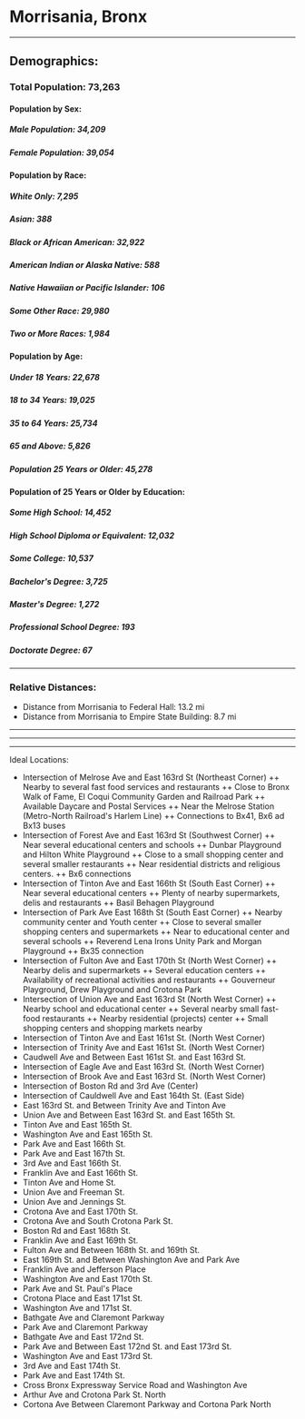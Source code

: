 # Morrisania, Bronx
***
## Demographics:
### Total Population: 73,263

#### **Population by Sex:**

##### Male Population: 34,209   
##### Female Population: 39,054

#### **Population by Race:**

##### White Only: 7,295    
##### Asian: 388
##### Black or African American: 32,922
##### American Indian or Alaska Native: 588
##### Native Hawaiian or Pacific Islander: 106
##### Some Other Race: 29,980
##### Two or More Races: 1,984

#### **Population by Age:**

##### Under 18 Years: 22,678
##### 18 to 34 Years: 19,025
##### 35 to 64 Years: 25,734
##### 65 and Above: 5,826

##### Population 25 Years or Older: 45,278

#### **Population of 25 Years or Older by Education:**

##### Some High School: 14,452
##### High School Diploma or Equivalent: 12,032
##### Some College: 10,537
##### Bachelor's Degree: 3,725
##### Master's Degree: 1,272
##### Professional School Degree: 193
##### Doctorate Degree: 67

***
### Relative Distances:
+ Distance from Morrisania to Federal Hall: 13.2 mi
+ Distance from Morrisania to Empire State Building: 8.7 mi

***
<script src="https://embed.github.com/view/geojson/YukiYoshimatsu/morrisania_neighborhood/master/morrisania_map.geojson"></script>

***

<script src="https://embed.github.com/view/json/YukiYoshimatsu/morrisania_neighborhood/master/libVorBikejson"></script>

***
Ideal Locations:
+ Intersection of Melrose Ave and East 163rd St (Northeast Corner)
++ Nearby to several fast food services and restaurants
++ Close to Bronx Walk of Fame, El Coqui Community Garden and Railroad Park
++ Available Daycare and Postal Services
++ Near the Melrose Station (Metro-North Railroad's Harlem Line)
++ Connections to Bx41, Bx6 ad Bx13 buses
+ Intersection of Forest Ave and East 163rd St (Southwest Corner)
++ Near several educational centers and schools
++ Dunbar Playground and Hilton White Playground
++ Close to a small shopping center and several smaller restaurants
++ Near residential districts and religious centers.
++ Bx6 connections
+ Intersection of Tinton Ave and East 166th St (South East Corner)
++ Near several educational centers 
++ Plenty of nearby supermarkets, delis and restaurants 
++ Basil Behagen Playground
+ Intersection of Park Ave East 168th St (South East Corner)
++ Nearby community center and Youth center
++ Close to several smaller shopping centers and supermarkets
++ Near to educational center and several schools
++ Reverend Lena Irons Unity Park and Morgan Playground
++ Bx35 connection
+ Intersection of Fulton Ave and East 170th St (North West Corner)
++ Nearby delis and supermarkets
++ Several education centers 
++ Availability of recreational activities and restaurants
++ Gouverneur Playground, Drew Playground and Crotona Park
+ Intersection of Union Ave and East 163rd St (North West Corner)
++ Nearby school and educational center
++ Several nearby small fast-food restaurants
++ Nearby residential (projects) center
++ Small shopping centers and shopping markets nearby
+ Intersection of Tinton Ave and East 161st St. (North West Corner)
+ Intersection of Trinity Ave and East 161st St. (North West Corner)
+ Caudwell Ave and Between East 161st St. and East 163rd St. 
+ Intersection of Eagle Ave and East 163rd St. (North West Corner)
+ Intersection of Brook Ave and East 163rd St. (North West Corner)
+ Intersection of Boston Rd and 3rd Ave (Center)
+ Intersection of Cauldwell Ave and East 164th St. (East Side)
+ East 163rd St. and Between Trinity Ave and Tinton Ave 
+ Union Ave and Between East 163rd St.  and East 165th St.
+ Tinton Ave and East 165th St.
+ Washington Ave and East 165th St.
+ Park Ave and East 166th St.
+ Park Ave and East 167th St.
+ 3rd Ave and East 166th St.
+ Franklin Ave and East 166th St.
+ Tinton Ave and Home St.
+ Union Ave and Freeman St.
+ Union Ave and Jennings St.
+ Crotona Ave and East 170th St.
+ Crotona Ave and South Crotona Park St.
+ Boston Rd and East 168th St.
+ Franklin Ave and East 169th St.
+ Fulton Ave and Between 168th St. and 169th St.
+ East 169th St. and Between Washington Ave and Park Ave
+ Franklin Ave and Jefferson Place
+ Washington Ave and East 170th St.
+ Park Ave and St. Paul's Place 
+ Crotona Place and East 171st St.
+ Washington Ave and 171st St.
+ Bathgate Ave and Claremont Parkway
+ Park Ave and Claremont Parkway
+ Bathgate Ave and East 172nd St.
+ Park Ave and Between East 172nd St. and East 173rd St.
+ Washington Ave and East 173rd St.
+ 3rd Ave and East 174th St.
+ Park Ave and East 174th St.
+ Cross Bronx Expressway Service Road and Washington Ave
+ Arthur Ave and Crotona Park St. North
+ Cortona Ave Between Claremont Parkway and Cortona Park North


